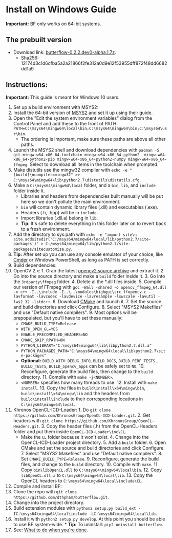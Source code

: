 # Install on Windows Guide
**Important:** BF only works on 64-bit systems.

## The prebuilt version
* Download link: [butterflow-0.2.2.dev0-alpha.1.7z](http://srv.dthpham.me/butterflow/releases/win/butterflow-0.2.2.dev0-alpha.1.7z).
  * Sha256: 12174d3c1d6cfba5a2a21866f2fe312a0d9e12f53955dff872f48dd6682dd1a9

## Instructions:
**Important:** This guide is meant for Windows 10 users.

1. Set up a build environment with MSYS2:
  1. Install the 64-bit version of [MSYS2](https://msys2.github.io/) and set it up using their guide.
  2. Open the "Edit the system environment variables" dialog from the Control Panel and add these to the front of PATH: `PATH=C:\msys64\mingw64\local\bin;C:\msys64\mingw64\bin;C:\msys64\usr\bin`.
     * The ordering is important, make sure these paths are above all other paths.
  3. Launch the MSYS2 shell and download dependencies with `pacman -S git mingw-w64-x86_64-toolchain mingw-w64-x86_64-python2  mingw-w64-x86_64-python2-pip mingw-w64-x86_64-python2-numpy mingw-w64-x86_64-ffmpeg`. Select to download all items in the toolchain when prompted.
  4. Make distutils use the mingw32 compiler with `echo -e "[build]\ncompiler=mingw32" >> C:\msys64\mingw64\lib\python2.7\distutils\distutils.cfg`.
  5. Make a `C:\msys64\mingw64\local` folder, and a `bin`, `lib`, and `include` folder inside it.
     * Libraries and headers from dependencies built manually will be put here so we don't pollute the main environment.
     * `bin` will contain dynamic library files (.dll) and executables (.exe).
     * Headers (.h, .hpp) will be in `include`.
     * Import libraries (.dll.a) belong in `lib`.
     * **Tip**: It's safe to delete everything in this folder later on to revert back to a fresh environment.
  6. Add the directory to sys.path with `echo -e "import site\n
site.addsitedir('C:/msys64/mingw64/local/lib/python2.7/site-packages')" > C:/msys64/mingw64/lib/python2.7/site-packages/sitecustomize.py`.
  7. **Tip:** After set up you can use any console emulator of your choice, like [Cmder](http://cmder.net/) or Windows PowerShell, as long as PATH is set correctly.
2. Build dependencies:
  1. OpenCV 2.x:
    1. Grab the latest [opencv2 source archive](https://github.com/opencv/opencv/releases) and extract it.
    2. Go into the source directory and make a `build` folder inside it.
    3. Go into the `3rdparty\ffmpeg` folder.
    4. Delete al the \*.dll files inside.
    5. Compile our version of FFmpeg with `gcc -Wall -shared -o opencv_ffmpeg_64.dll -x c++ -I..\include -I..\..\modules\highgui\src ffopencv.c -lavformat -lavcodec -lavdevice -lavresample -lswscale -lavutil -lws2_32 -lstdc++`.
    6. Download [CMake](https://cmake.org/) and launch it.
    7. Set the source and build directories and click Configure.
    8. Select "MSYS2 Makefiles" and use "Default native compilers".
    9. Most options will be prepopulated, but you'll have to set these manually:
        * `CMAKE_BUILD_TYPE=Release`
        * `WITH_OPEN_GL=YES`
        * `ENABLE_PRECOMPILED_HEADERS=NO`
        * `CMAKE_SKIP_RPATH=ON`
        * `PYTHON_LIBRARY="C:\msys64\mingw64\lib\libpython2.7.dll.a"`
        * `PYTHON_PACKAGES_PATH="C:\msys64\mingw64\local\lib\python2.7\site-packages"`
        * **Optional:** `BUILD_WITH_DEBUG_INFO`, `BUILD_DOCS`, `BUILD_PERF_TESTS` , `BUILD_TESTS`, `BUILD_opencv_apps` can be safely set to `NO`.
    10. Reconfigure, generate the build files, then change to the `build` directory.
    11. Compile with `make -j<NUMBER>`.
        * `<NUMBER>` specifies how many threads to use.
    12. Install with `make install`.
    13. Copy the files in `build\install\x64\mingw\bin`, `build\install\x64\mingw\lib` and the headers from `build\install\include` to their corresponding locations in `C:\msys64\mingw64\local`.
  2. Khronos OpenCL-ICD-Loader:
    1. Do `git clone https://github.com/KhronosGroup/OpenCL-ICD-Loader.git`.
    2. Get headers with `git clone https://github.com/KhronosGroup/OpenCL-Headers.git`.
    3. Copy the header files (.h) from the OpenCL-Headers folder and put them inside `OpenCL-ICD-Loader\inc\CL`.
       * Make the `CL` folder because it won't exist.
    4. Change into the OpenCL-ICD-Loader project directory.
    5. Add a `build` folder.
    6. Open CMake and set the source and build directories and click Configure.
    7. Select "MSYS2 Makefiles" and use "Default native compilers".
    8. Set `CMAKE_BUILD_TYPE=Release`.
    9. Reconfigure, generate the build files, and change to the `build` directory.
    10. Compile with `make`.
    11. Copy `bin\libOpenCL.dll` to `C:\msys64\mingw64\local\bin`.
    12. Copy `libOpenCL.dll.a` to `C:\msys64\mingw64\local\lib`.
    13. Copy the OpenCL headers to `C:\msys64\mingw64\local\include\CL`.
3. Compile and install BF:
  1. Clone the repo with `git clone https://github.com/dthpham/butterflow.git`.
  2. Change into the project directory.
  3. Build extension modules with `python2 setup.py build_ext -IC:\msys64\mingw64\local\include -LC:\msys64\mingw64\local\lib`.
  4. Install it with `python2 setup.py develop`. At this point you should be able to use BF system-wide.
    * **Tip:** To uninstall: `pip2 uninstall butterflow`.
  5. See: [What to do when you're done](Install-From-Source-Guide.md#what-to-do-when-youre-done).
